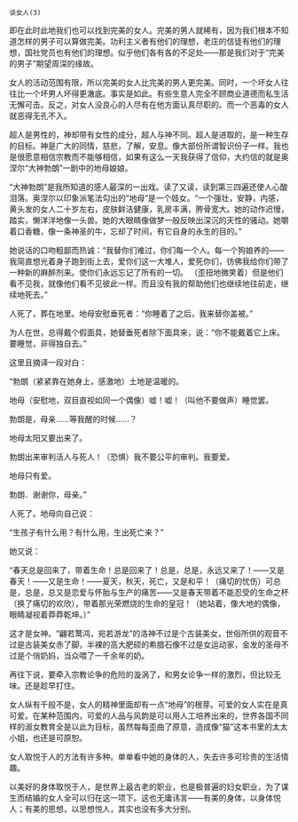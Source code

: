    谈女人(3) 

   即在此时此地我们也可以找到完美的女人。完美的男人就稀有，因为我们根本不知道怎样的男子可以算做完美。功利主义者有他们的理想，老庄的信徒有他们的理想，国社党员也有他们的理想。似乎他们各有各的不足处——那是我们对于“完美的男子”期望周深的缘故。

   女人的活动范围有限，所以完美的女人比完美的男人更完美。同时，一个坏女人往往比一个坏男人坏得更澈底。事实是如此。有些生意人完全不顾商业道德而私生活无懈可击。反之，对女人没良心的人尽有在他方面认真尽职的。而一个恶毒的女人就恶得无孔不入。

   超人是男性的，神却带有女性的成分，超人与神不同。超人是进取的，是一种生存的目标。神是广大的同情，慈悲，了解，安息。像大部份所谓智识份子一样。我也是很愿意相信宗教而不能够相信，如果有这么一天我获得了信仰，大约信的就是奥涅尔“大神勃朗”一剧中的地母娘娘。

   “大神勃朗”是我所知道的感人最深的一出戏。读了又读，读到第三四遍还使人心酸泪落。奥涅尔以印象派笔法勾出的“地母”是一个妓女。“一个强壮，安静，内感，黄头发的女人二十岁左右，皮肤鲜洁健康，乳房丰满，胯骨宽大。她的动作迟慢，踏实，懒洋洋地像一头兽。她的大眼睛像做梦一般反映出深沉的天性的骚动。她嚼着口香糖，像一条神圣的牛，忘却了时间，有它自身的永生的目的。”

   她说话的口吻粗鄙而热诚：“我替你们难过，你们每一个人。每一个狗娘养的——我简直想光着身子跑到街上去，爱你们这一大堆人，爱死你们，彷佛我给你们带了一种新的麻醉剂来。使你们永远忘记了所有的一切。 （歪扭地微笑着）但是他们看不见我，就像他们看不见彼此一样。而且没有我的帮助他们也继续地往前走，继续地死去。”

   人死了，葬在地里。地母安慰垂死者：“你睡着了之后，我来替你盖被。”

   为人在世，总得戴个假面具，她替垂死者除下面具来，说：“你不能戴着它上床。要睡觉，非得独自去。”

   这里且摘译一段对白：

   “勃朗（紧紧靠在她身上，感激地）土地是温暖的。

   地母（安慰地，双目直视如同一个偶像）嘘！嘘！（叫他不要做声）睡觉罢。

   勃朗是，母亲……等我醒的时候……？

   地母太阳又要出来了。

   勃朗出来审判活人与死人！（恐惧）我不要公平的审判。我要爱。

   地母只有爱。

   勃朗．谢谢你，母亲。”

   人死了。地母向自己说：

   “生孩子有什么用？有什么用，生出死亡来？”

   她又说：

   “春天总是回来了，带着生命！总是回来了！总是，总是，永远又来了！——又是春天！——又是生命！——夏天，秋天，死亡，又是和平！（痛切的忧伤）可总是，总是，总又是恋爱与怀胎与生产的痛苦——又是春天带着不能忍受的生命之杯 （换了痛切的欢欣），带着那光荣燃烧的生命的皇冠！（她站着，像大地的偶像，眼睛凝视着莽莽乾坤。）”

   这才是女神。“翩若鹜鸿，宛若游龙”的洛神不过是个古装美女，世俗所供的观音不过是古装美女赤了脚，半裸的高大肥硕的希腊石像不过是女运动家，金发的圣母不过是个俏奶妈，当众喂了一千余年的奶。

   再往下说，要牵入宗教论争的危险的漩涡了，和男女论争一样的激烈，但比较无味。还是趁早打住。

   女人纵有千般不是，女人的精神里面却有一点“地母”的根芽。可爱的女人实在是真可爱。在某种范围内，可爱的人品与风韵是可以用人工培养出来的，世界各国不同样的淑女教育全是以此为目标，虽然每每歪曲了原意，造成像“猫”这本书里的太太小姐，也还是可原恕。

   女人取悦于人的方法有许多种。单单看中她的身体的人，失去许多可珍贵的生活情趣。

   以美好的身体取悦于人，是世界上最古老的职业，也是极普遍的妇女职业，为了谋生而结婚的女人全可以归在这一项下。这也无庸讳言——有美的身体，以身体悦人；有美的思想，以思想悦人，其实也没有多大分别。

